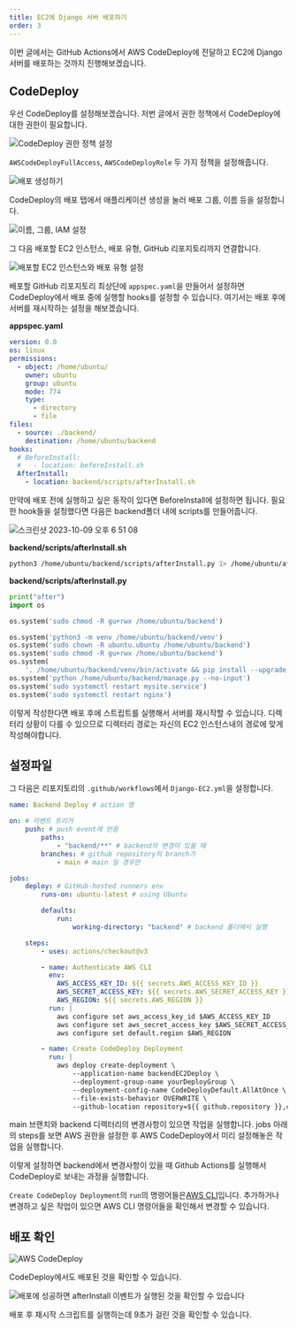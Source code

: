 ```yaml
---
title: EC2에 Django 서버 배포하기
order: 3
---
```


이번 글에서는 GitHub Actions에서 AWS CodeDeploy에 전달하고 EC2에 Django 서버를 배포하는 것까지 진행해보겠습니다.

## CodeDeploy

우선 CodeDeploy를 설정해보겠습니다.
저번 글에서 권한 정책에서 CodeDeploy에 대한 권한이 필요합니다.

![CodeDeploy 권한 정책 설정](https://github.com/Zamoca42/blog/assets/96982072/45fce0a4-8a7a-41fb-ad82-1a334a6be19b)

`AWSCodeDeployFullAccess`, `AWSCodeDeployRole` 두 가지 정책을 설정해줍니다.

![배포 생성하기](https://github.com/Zamoca42/blog/assets/96982072/42dda19e-267e-4e65-b4b7-19ae538324e9)

CodeDeploy의 배포 탭에서 애플리케이션 생성을 눌러 배포 그룹, 이름 등을 설정합니다.

![이름, 그룹, IAM 설정](https://github.com/Zamoca42/blog/assets/96982072/4fdba4af-bca3-4d7e-b80c-f19e352126dd)

그 다음 배포할 EC2 인스턴스, 배포 유형, GitHub 리포지토리까지 연결합니다.

![배포할 EC2 인스턴스와 배포 유형 설정](https://github.com/Zamoca42/blog/assets/96982072/7168992c-ad23-4d8c-9514-70637bd76e1d)

배포할 GitHub 리포지토리 최상단에 `appspec.yaml`을 만들어서 설정하면 CodeDeploy에서 배포 중에 실행할 hooks를 설정할 수 있습니다.
여기서는 배포 후에 서버를 재시작하는 설정을 해보겠습니다.

**appspec.yaml**
```yaml
version: 0.0
os: linux
permissions:
  - object: /home/ubuntu/
    owner: ubuntu
    group: ubuntu
    mode: 774
    type:
      - directory
      - file
files:
  - source: ./backend/
    destination: /home/ubuntu/backend
hooks:
  # BeforeInstall:
  #   - location: beforeInstall.sh
  AfterInstall:
    - location: backend/scripts/afterInstall.sh
```

만약에 배포 전에 실행하고 싶은 동작이 있다면 BeforeInstall에 설정하면 됩니다.
필요한 hook들을 설정했다면 다음은 backend폴더 내에 scripts를 만들어줍니다.

![스크린샷 2023-10-09 오후 6 51 08](https://github.com/Zamoca42/blog/assets/96982072/2e30f28d-555e-40cb-9e9e-e14373917a3e)

**backend/scripts/afterInstall.sh**
```sh
python3 /home/ubuntu/backend/scripts/afterInstall.py 1> /home/ubuntu/after.log 2> /home/ubuntu/after.err
```

**backend/scripts/afterInstall.py**
```python
print("after")
import os

os.system('sudo chmod -R gu+rwx /home/ubuntu/backend')

os.system('python3 -m venv /home/ubuntu/backend/venv')
os.system('sudo chown -R ubuntu.ubuntu /home/ubuntu/backend')
os.system('sudo chmod -R gu+rwx /home/ubuntu/backend')
os.system(
    '. /home/ubuntu/backend/venv/bin/activate && pip install --upgrade pip && pip install -r /home/ubuntu/backend/requirements/prod.txt && python /home/ubuntu/backend/manage.py migrate --settings=mysite.settings.product')
os.system('python /home/ubuntu/backend/manage.py --no-input')
os.system('sudo systemctl restart mysite.service')
os.system('sudo systemctl restart nginx')
```

이렇게 작성한다면 배포 후에 스트립트를 실행해서 서버를 재시작할 수 있습니다.
디렉터리 상황이 다를 수 있으므로 디렉터리 경로는 자신의 EC2 인스턴스내의 경로에 맞게 작성해야합니다.

## 설정파일

그 다음은 리포지토리의 `.github/workflows`에서 `Django-EC2.yml`을 설정합니다.

```yaml
name: Backend Deploy # action 명

on: # 이벤트 트리거
	push: # push event에 반응
		paths:
			- "backend/**" # backend의 변경이 있을 때
		branches: # github repository의 branch가
			- main # main 일 경우만

jobs:
	deploy: # GitHub-hosted runners env
		runs-on: ubuntu-latest # using Ubuntu

		defaults:
			run:
				working-directory: "backend" # backend 폴더에서 실행

	steps:
		- uses: actions/checkout@v3

		- name: Authenticate AWS CLI
		  env:
			AWS_ACCESS_KEY_ID: ${{ secrets.AWS_ACCESS_KEY_ID }}
			AWS_SECRET_ACCESS_KEY: ${{ secrets.AWS_SECRET_ACCESS_KEY }}
			AWS_REGION: ${{ secrets.AWS_REGION }}
		  run: |
			aws configure set aws_access_key_id $AWS_ACCESS_KEY_ID
			aws configure set aws_secret_access_key $AWS_SECRET_ACCESS_KEY
			aws configure set default.region $AWS_REGION

		- name: Create CodeDeploy Deployment
		  run: |
			aws deploy create-deployment \
				--application-name backendEC2Deploy \
				--deployment-group-name yourDeployGroup \
				--deployment-config-name CodeDeployDefault.AllAtOnce \
				--file-exists-behavior OVERWRITE \
				--github-location repository=${{ github.repository }},commitId=${{ github.sha }}

```

main 브랜치와 backend 디렉터리의 변경사항이 있으면 작업을 실행합니다.
jobs 아래의 steps를 보면 AWS 권한을 설정한 후 AWS CodeDeploy에서 미리 설정해놓은 작업을 실행합니다.

이렇게 설정하면 backend에서 변경사항이 있을 때 Github Actions를 실행해서 CodeDeploy로 보내는 과정을 실행합니다.

`Create CodeDeploy Deployment`의 `run`의 명령어들은[AWS CLI](https://aws.amazon.com/ko/cli/)입니다. 
추가하거나 변경하고 싶은 작업이 있으면 AWS CLI 명령어들을 확인해서 변경할 수 있습니다.

## 배포 확인

![AWS CodeDeploy](https://github.com/Zamoca42/vue-django-blog/assets/96982072/46c82e81-59d7-4f8f-8b84-0030be9ce3d3)

CodeDeploy에서도 배포된 것을 확인할 수 있습니다.

![배포에 성공하면 afterInstall 이벤트가 실행된 것을 확인할 수 있습니다](https://github.com/Zamoca42/blog/assets/96982072/7df9b4e7-63f8-432a-8eb8-07acfb36ea7b)

배포 후 재시작 스크립트를 실행하는데 9초가 걸린 것을 확인할 수 있습니다.